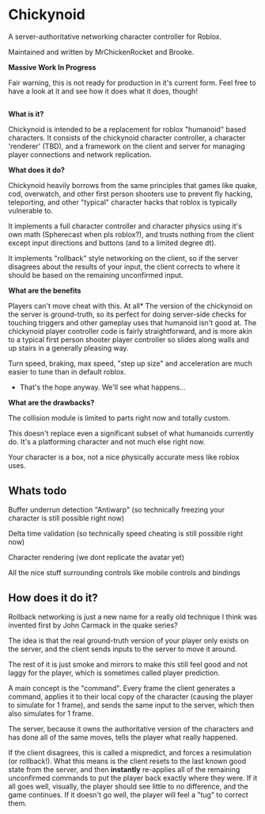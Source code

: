 # Chickynoid

A server-authoritative networking character controller for Roblox.

Maintained and written by MrChickenRocket and Brooke.


**Massive Work In Progress**

Fair warning, this is not ready for production in it's current form.
Feel free to have a look at it and see how it does what it does, though!


## 

**What is it?**

Chickynoid is intended to be a replacement for roblox "humanoid" based characters. 
It consists of the chickynoid character controller, a character 'renderer' (TBD), and a framework on the client and server for managing player connections and network replication. 



**What does it do?**

Chickynoid heavily borrows from the same principles that games like quake, cod, overwatch, and other first person shooters use to prevent fly hacking, teleporting, and other "typical" character hacks that roblox is typically vulnerable to.

It implements a full character controller and character physics using it's own math (Spherecast when pls roblox?), and trusts nothing from the client except input directions and buttons (and to a limited degree dt).

It implements "rollback" style networking on the client, so if the server disagrees about the results of your input, the client corrects to where it should be based on the remaining unconfirmed input.



**What are the benefits**

Players can't move cheat with this. At all*
The version of the chickynoid on the server is ground-truth, so its perfect for doing server-side checks for touching triggers and other gameplay uses that humanoid isn't good at.
The chickynoid player controller code is fairly straightforward, and is more akin to a typical first person shooter player controller so slides along walls and up stairs in a generally pleasing way.

Turn speed, braking, max speed, "step up size" and acceleration are much easier to tune than in default roblox.
 * That's the hope anyway. We'll see what happens...


**What are the drawbacks?**

The collision module is limited to parts right now and totally custom. 

This doesn't replace even a significant subset of what humanoids currently do. It's a platforming character and not much else right now.  

Your character is a box, not a nice physically accurate mess like roblox uses.



## **Whats todo**

Buffer underrun detection "Antiwarp" (so technically freezing your character is still possible right now)

Delta time validation (so technically speed cheating is still possible right now)

Character rendering (we dont replicate the avatar yet)

All the nice stuff surrounding controls like mobile controls and bindings



## How does it do it?

Rollback networking is just a new name for a really old technique I think was invented first by John Carmack in the quake series?

The idea is that the real ground-truth version of your player only exists on the server, and the client sends inputs to the server to move it around.

The rest of it is just smoke and mirrors to make this still feel good and not laggy for the player, which is sometimes called player prediction.

A main concept is the "command". Every frame the client generates a command, applies it to their local copy of the character (causing the player to simulate for 1 frame), and sends the same input to the server, which then also simulates for 1 frame.

The server, because it owns the authoritative version of the characters and has done all of the same moves, tells the player what really happened. 

If the client disagrees, this is called a mispredict, and forces a resimulation (or rollback!). What this means is the client resets to the last known good state from the server, and then **instantly** re-applies all of the remaining unconfirmed commands to put the player back exactly where they were. If it all goes well, visually, the player should see little to no difference, and the game continues. If it doesn't go well, the player will feel a "tug" to correct them.
